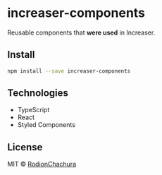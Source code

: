 # increaser-components
Reusable components that **were used** in Increaser.


## Install

```bash
npm install --save increaser-components
```

## Technologies
* TypeScript
* React
* Styled Components

## License

MIT © [RodionChachura](https://geekrodion.com)

